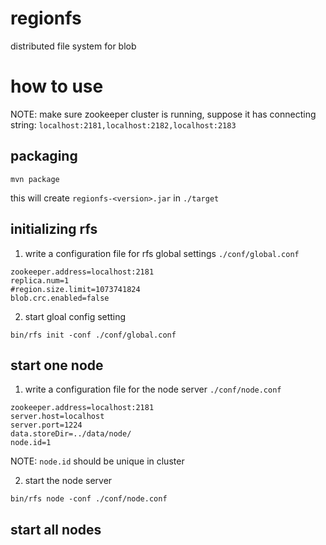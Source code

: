 # regionfs
distributed file system for blob

# how to use

NOTE: make sure zookeeper cluster is running, suppose it has connecting string: `localhost:2181,localhost:2182,localhost:2183`

## packaging

```
mvn package
```

this will create `regionfs-<version>.jar` in `./target`

## initializing rfs

1. write a configuration file for rfs global settings `./conf/global.conf`

```
zookeeper.address=localhost:2181
replica.num=1
#region.size.limit=1073741824
blob.crc.enabled=false
```

2. start gloal config setting

```
bin/rfs init -conf ./conf/global.conf
```

## start one node

1. write a configuration file for the node server `./conf/node.conf`

```
zookeeper.address=localhost:2181
server.host=localhost
server.port=1224
data.storeDir=../data/node/
node.id=1
```

NOTE: `node.id` should be unique in cluster

2. start the node server

```
bin/rfs node -conf ./conf/node.conf
```

## start all nodes


